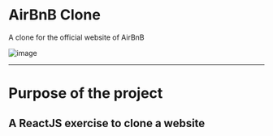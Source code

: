 # AirBnB Clone

A clone for the official website of AirBnB

![image](https://github.com/OjasKetkar/airbnb-clone/assets/98796669/d98bd51b-31ed-4e79-b7a6-f8e6ccf2c9d9)

---
# Purpose of the project

A ReactJS exercise to clone a website
---



